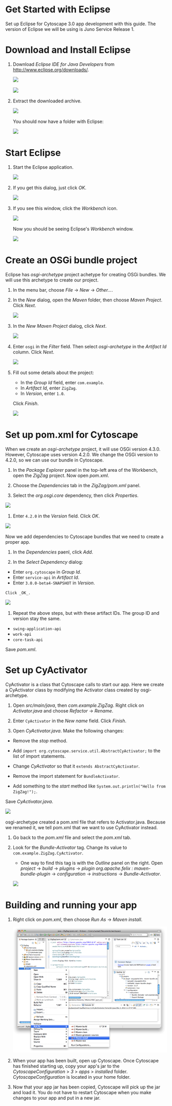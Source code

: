 # Get Started with Eclipse

Set up Eclipse for Cytoscape 3.0 app development with this guide.
The version of Eclipse we will be using is Juno Service Release 1.

# Download and Install Eclipse

 1. Download _Eclipse IDE for Java Developers_ from <http://www.eclipse.org/downloads/>.

    ![](https://raw.github.com/cytoscape/ZigZag/master/getstartedwitheclipse/download1.png)

    ![](https://raw.github.com/cytoscape/ZigZag/master/getstartedwitheclipse/download2.png)

 1. Extract the downloaded archive.

    ![](https://raw.github.com/cytoscape/ZigZag/master/getstartedwitheclipse/extract.png)

    You should now have a folder with Eclipse:

    ![](https://raw.github.com/cytoscape/ZigZag/master/getstartedwitheclipse/extract2.png)

# Start Eclipse

 1. Start the Eclipse application.

    ![](https://raw.github.com/cytoscape/ZigZag/master/getstartedwitheclipse/launch.png)

 1. If you get this dialog, just click _OK_.

    ![](https://raw.github.com/cytoscape/ZigZag/master/getstartedwitheclipse/workspacesetup.png)

 1. If you see this window, click the _Workbench_ icon.

    ![](https://raw.github.com/cytoscape/ZigZag/master/getstartedwitheclipse/welcomescreen.png)

    Now you should be seeing Eclipse's _Workbench_ window.

    ![](https://raw.github.com/cytoscape/ZigZag/master/getstartedwitheclipse/workspace.png)

# Create an OSGi bundle project

Eclipse has _osgi-archetype_ project achetype for creating OSGi bundles. We will use this
archetype to create our project.

 1. In the menu bar, choose _File_ &rarr; _New_ &rarr; _Other..._.

 1. In the _New_ dialog, open the _Maven_ folder, then choose _Maven Project_. Click _Next_.

    ![](https://raw.github.com/cytoscape/ZigZag/master/getstartedwitheclipse/newmvnproj.png)

 1. In the _New Maven Project_ dialog, click _Next_.

    ![](https://raw.github.com/cytoscape/ZigZag/master/getstartedwitheclipse/newmvnproj2.png)

 1. Enter `osgi` in the _Filter_ field. Then select _osgi-archetype_ in the _Artifact Id_ column.
    Click _Next_.

    ![](https://raw.github.com/cytoscape/ZigZag/master/getstartedwitheclipse/newmvnproj3.png)

 1. Fill out some details about the project:
    - In the _Group Id_ field, enter `com.example`.
    - In _Artifact Id_, enter `ZigZag`.
    - In _Version_, enter `1.0`.

    Click _Finish_.

    ![](https://raw.github.com/cytoscape/ZigZag/master/getstartedwitheclipse/newmvnproj4.png)

# Set up pom.xml for Cytoscape

When we create an _osgi-archetype_ project, it will use OSGi version 4.3.0. However, Cytoscape
uses version 4.2.0. We change the OSGi version to 4.2.0, so we can use our bundle in Cytoscape.

 1. In the _Package Explorer_ panel in the top-left area of the Workbench, open the
    _ZigZag_ project. Now open _pom.xml_.

 1. Choose the _Dependencies_ tab in the _ZigZag/pom.xml_ panel.

 1. Select the _org.osgi.core_ dependency, then click _Properties_.

  ![](https://raw.github.com/cytoscape/ZigZag/master/getstartedwitheclipse/osgi-version.png)

 1. Enter `4.2.0` in the _Version_ field. Click _OK_.

  ![](https://raw.github.com/cytoscape/ZigZag/master/getstartedwitheclipse/osgi-version2.png)

Now we add dependencies to Cytoscape bundles that we need to create a proper app.

 1. In the _Dependencies_ paenl, click _Add_.

 1. In the _Select Dependency_ dialog:

   - Enter `org.cytoscape` in _Group Id_.
   - Enter `service-api` in _Artifact Id_.
   - Enter `3.0.0-beta4-SNAPSHOT` in _Version_.

    Click _OK_.

  ![](https://raw.github.com/cytoscape/ZigZag/master/getstartedwitheclipse/add-dep-serviceapi.png)

 1. Repeat the above steps, but with these artifact IDs. The group ID and version stay the same.

   - `swing-application-api`
   - `work-api`
   - `core-task-api`

Save _pom.xml_.

# Set up CyActivator

CyActivator is a class that Cytoscape calls to start our app. Here we create a CyActivator class by
modifying the Activator class created by osgi-archetype.

 1. Open _src/main/java_, then _com.example.ZigZag_. Right click on _Activator.java_ and choose
    _Refactor_ &rarr; _Rename_.

 1. Enter `CyActivator` in the _New name_ field. Click _Finish_.

 1. Open _CyActivator.java_. Make the following changes:

  - Remove the _stop_ method.

  - Add `import org.cytoscape.service.util.AbstractCyActivator;` to the list of import statements.

  - Change _CyActivator_ so that it `extends AbstractCyActivator`.

  - Remove the import statement for `BundleActivator`.

  - Add something to the _start_ method like `System.out.println("Hello from ZigZag!");`.

  Save _CyActivator.java_.

  ![](https://raw.github.com/cytoscape/ZigZag/master/getstartedwitheclipse/cyactivator.png)

osgi-archetype created a pom.xml file that refers to Activator.java. Because we renamed it,
we tell pom.xml that we want to use CyActivator instead.

 1. Go back to the _pom.xml_ file and select the _pom.xml_ tab.

 1. Look for the _Bundle-Activator_ tag. Change its value to `com.example.ZigZag.CyActivator`.
    - One way to find this tag is with the _Outline_ panel on the right. Open
      _project_ &rarr; _build_ &rarr; _plugins_ &rarr; _plugin org.apache.felix : maven-bundle-plugin_
      &rarr; _configuration_ &rarr; _instructions_ &rarr; _Bundle-Activator_.

    ![](https://raw.github.com/cytoscape/ZigZag/master/getstartedwitheclipse/bundleactivator.png)

# Building and running your app

 1. Right click on _pom.xml_, then choose _Run As_ &rarr; _Maven install_.

    ![](mvninstall.png)

 1. When your app has been built, open up Cytoscape. Once Cytoscape has finished starting up,
    copy your app's jar to the  _CytoscapeConfiguration_ > _3_ > _apps_ > _installed_ folder.
    _CytoscapeConfiguration_ is located in your home folder.

 1. Now that your app jar has been copied, Cytoscape will pick up the jar and load it. You do
    not have to restart Cytoscape when you make changes to your app and put in a new jar.
